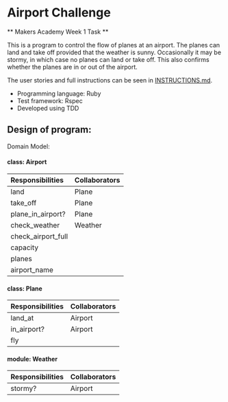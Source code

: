 Airport Challenge
=================

** Makers Academy Week 1 Task **

This is a program to control the flow of planes at an airport. The planes can land and take off provided that the weather is sunny. Occasionally it may be stormy, in which case no planes can land or take off. This also confirms whether the planes are in or out of the airport.

The user stories and full instructions can be seen in [INSTRUCTIONS.md](INSTRUCTIONS.md).

* Programming language: Ruby
* Test framework: Rspec
* Developed using TDD

## Design of program:

Domain Model:

#### class: Airport

| Responsibilities    | Collaborators       |
| :------------------ |:--------------------|
| land                | Plane               |
| take_off            | Plane               |
| plane_in_airport?   | Plane               |
| check_weather       | Weather             |
| check_airport_full  |                     |
| capacity            |                     |
| planes              |                     |
| airport_name        |                     |

#### class: Plane
| Responsibilities    | Collaborators       |
| ------------------- |:--------------------|
| land_at             | Airport             |
| in_airport?         | Airport             |
| fly                 |                     |

#### module: Weather
| Responsibilities    | Collaborators       |
| ------------------- |:--------------------|
| stormy?             | Airport             |
